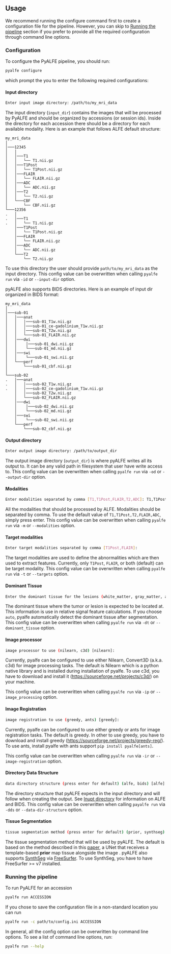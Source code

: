 ## Usage

We recommend running the configure command first to create a configuration file for the pipeline.
However, you can skip to [Running the pipeline](#running-the-pipeline) section if you prefer to provide all the required configuration through command line
options.
### Configuration
To configure the PyALFE pipeline, you should run:
```bash
pyalfe configure
```
which prompt the you to enter the following required configurations:

#### Input directory
```bash
Enter input image directory: /path/to/my_mri_data
```
The input directory (`input_dir`) contains the images that will be processed by PyALFE and should be organized by accessions (or session ids). Inside the directory for each accession there should be a directory for each available modality.
Here is an example that follows ALFE default structure:
```
my_mri_data
│
│───12345
│   │
│   │───T1
│   │   └── T1.nii.gz
│   │───T1Post
│   │   └── T1Post.nii.gz
│   │───FLAIR
│   │   └── FLAIR.nii.gz
│   │───ADC
│   │   └── ADC.nii.gz
│   │───T2
│   │   └── T2.nii.gz
│   └───CBF
│       └── CBF.nii.gz
└───12356
.   │
.   │───T1
.   │   └── T1.nii.gz
    │───T1Post
    │   └── T1Post.nii.gz
    │───FLAIR
    │   └── FLAIR.nii.gz
    │───ADC
    │   └── ADC.nii.gz
    └───T2
        └── T2.nii.gz
```
To use this directory the user should provide `path/to/my_mri_data` as the input directory. This config value can be overwritten when calling `pyalfe run` via `-id` or `--input-dir` option.

pyALFE also supports BIDS directories. Here is an example of input dir organized in BIDS format:

```
my_mri_data
│
│───sub-01
│   │───anat
│   │   │───sub-01_T1w.nii.gz
│   │   │───sub-01_ce-gadolinium_T1w.nii.gz
│   │   │───sub-01_T2w.nii.gz
│   │   └───sub-01_FLAIR.nii.gz
│   │───dwi
│   │    │───sub-01_dwi.nii.gz
│   │    └───sub-01_md.nii.gz
│   │───swi
│   │    └───sub-01_swi.nii.gz
│   └───perf
│       └───sub-01_cbf.nii.gz
│
└───sub-02
.   │───anat
.   │   │───sub-02_T1w.nii.gz
.   │   │───sub-02_ce-gadolinium_T1w.nii.gz
    │   │───sub-02_T2w.nii.gz
    │   └───sub-02_FLAIR.nii.gz
    │───dwi
    │    │───sub-02_dwi.nii.gz
    │    └───sub-02_md.nii.gz
    │───swi
    │    └───sub-02_swi.nii.gz
    └───perf
        └───sub-02_cbf.nii.gz

```

#### Output directory
```bash
Enter output image directory: /path/to/output_dir
```
The output image directory (`output_dir`) is where pyALFE writes all its output to.
It can be any valid path in filesystem that user have write access to.
This config value can be overwritten when calling `pyalfe run` via `-od` or `--output-dir` option.


#### Modalities
```bash
Enter modalities separated by comma [T1,T1Post,FLAIR,T2,ADC]: T1,T1Post,ADC
```
All the modalities that should be processed by ALFE.
Modalities should be separated by comma.
To use the default value of `T1,T1Post,T2,FLAIR,ADC`, simply press enter.
This config value can be overwritten when calling `pyalfe run` via `-m` or `--modalities` option.

#### Target modalities
```bash
Enter target modalities separated by comma [T1Post,FLAIR]:
```
The target modalities are used to define the abnormalities which are then used to extract features.
Currently, only `T1Post`, `FLAIR`, or both (default) can be target modality.
This config value can be overwritten when calling `pyalfe run` via `-t` or `--targets` option.

#### Dominant Tissue
```bash
Enter the dominant tissue for the lesions (white_matter, gray_matter, auto) [white_matter]:
```
The dominant tissue where the tumor or lesion is expected to be located at.
This information is use in relative signal feature calculations.
If you choose `auto`, pyalfe automatically detect the dominant tissue after segmentation.
This config value can be overwritten when calling `pyalfe run` via `-dt` or `--dominant_tissue` option.

#### Image processor
```bash
image processor to use (nilearn, c3d) [nilearn]:
```
Currently, pyalfe can be configured to use either Nilearn, Convert3D (a.k.a. c3d) for image processing tasks.
The default is Nilearn which is a python native library and is installed during installation of pyalfe.
To use c3d, you have to download and install it (https://sourceforge.net/projects/c3d/) on your machine.

This config value can be overwritten when calling `pyalfe run` via `-ip` or `--image_processing` option.

#### Image Registration
```bash
image registration to use (greedy, ants) [greedy]:
```
Currently, pyalfe can be configured to use either greedy or ants for image registration tasks. The default is greedy.
In other to use greedy, you have to download and install greedy (https://sourceforge.net/projects/greedy-reg/). To use ants,
install pyalfe with ants support ``pip install pyalfe[ants]``.

This config value can be overwritten when calling `pyalfe run` via `-ir` or `--image-registration` option.

#### Directory Data Structure
```bash
data directory structure (press enter for default) (alfe, bids) [alfe]:
```

The directory structure that pyALFE expects in the input directory and will follow when creating the output. See [Inupt directory](#input-directory) for information on ALFE and BIDS.
This config value can be overwritten when calling `payalfe run` via `-dds` or `--data-dir-structure` option.

#### Tissue Segmentation
```bash
tissue segmentation method (press enter for default) (prior, synthseg) [prior]:
```

The tissue segmentation method that will be used by pyALFE. The default is based on the method described in this [paper](https://www.ncbi.nlm.nih.gov/pmc/articles/PMC8346689/), a UNet
that receives a template-based **prior** map tissue alongside the image . pyALFE
also supports [SynthSeg](https://www.sciencedirect.com/science/article/pii/S1361841523000506) via [FreeSurfer](https://surfer.nmr.mgh.harvard.edu/fswiki/SynthSeg). To use SynthSeg, you have to have FreeSurfer >= v7
installed.

### Running the pipeline
To run PyALFE for an accession

```bash
pyalfe run ACCESSION
```

If you chose to save the configuration file in a non-standard location you can run

```bash
pyalfe run -c path/to/config.ini ACCESSION
```

In general, all the config option can be overwritten by command line options. To see a list of command line options, run:
```bash
pyalfe run --help
```
